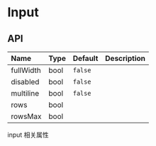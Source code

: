# Input

## API

| Name      | Type | Default | Description |
| :-------- | :--- | :------ | :---------- |
| fullWidth | bool | `false` |             |
| disabled  | bool | `false` |             |
| multiline | bool | `false` |             |
| rows      | bool |         |             |
| rowsMax   | bool |         |             |

input 相关属性

